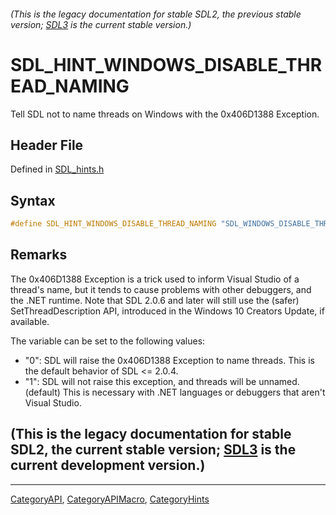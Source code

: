 ###### (This is the legacy documentation for stable SDL2, the previous stable version; [SDL3](https://wiki.libsdl.org/SDL3/) is the current stable version.)
# SDL_HINT_WINDOWS_DISABLE_THREAD_NAMING

Tell SDL not to name threads on Windows with the 0x406D1388 Exception.

## Header File

Defined in [SDL_hints.h](https://github.com/libsdl-org/SDL/blob/SDL2/include/SDL_hints.h)

## Syntax

```c
#define SDL_HINT_WINDOWS_DISABLE_THREAD_NAMING "SDL_WINDOWS_DISABLE_THREAD_NAMING"
```

## Remarks

The 0x406D1388 Exception is a trick used to inform Visual Studio of a
thread's name, but it tends to cause problems with other debuggers, and the
.NET runtime. Note that SDL 2.0.6 and later will still use the (safer)
SetThreadDescription API, introduced in the Windows 10 Creators Update, if
available.

The variable can be set to the following values:

- "0": SDL will raise the 0x406D1388 Exception to name threads. This is the
  default behavior of SDL <= 2.0.4.
- "1": SDL will not raise this exception, and threads will be unnamed.
  (default) This is necessary with .NET languages or debuggers that aren't
  Visual Studio.

## (This is the legacy documentation for stable SDL2, the current stable version; [SDL3](https://wiki.libsdl.org/SDL3/) is the current development version.)



----
[CategoryAPI](CategoryAPI), [CategoryAPIMacro](CategoryAPIMacro), [CategoryHints](CategoryHints)

